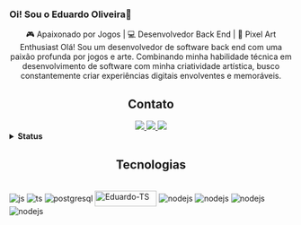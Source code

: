 ### Oi! Sou o Eduardo Oliveira👋

<p align="center">
🎮 Apaixonado por Jogos | 💻 Desenvolvedor Back End | 🎨 Pixel Art Enthusiast
Olá! Sou um desenvolvedor de software back end com uma paixão profunda por jogos e arte. Combinando minha habilidade técnica em desenvolvimento de software com minha criatividade artística, busco constantemente criar experiências digitais envolventes e memoráveis.
</p>

<h2 align="center">Contato</h2>

<div align="center">
    <a href="https://www.linkedin.com/in/eduardo-o-24156a250/" target="_blank">
        <img src="https://img.shields.io/badge/-LinkedIn-%230077B5?style=for-the-badge&logo=linkedin&logoColor=white">
    </a>
    <a href="mailto:eduardo.htluiz@outlook.com">
        <img src="https://img.shields.io/badge/Microsoft_Outlook-0078D4?style=for-the-badge&logo=microsoft-outlook&logoColor=white">
    </a>
    <a href="mailto:eduardo.htlu@gmail.com">
        <img src="https://img.shields.io/badge/Gmail-D14836?style=for-the-badge&logo=gmail&logoColor=white">
    </a>
</div>   
                                                                                     
<details>
<summary><b>Status</b></summary><br>                                                                                   
<div style="display: inline_block " align="center">
<img aling="center" height="150px" src="https://github-readme-stats.vercel.app/api?username=Louiszs&show_icons=true&theme=tokyonight&include_all_commits=true&count_private=true"/>
<img height="150px" src="https://github-readme-stats.vercel.app/api/top-langs?username=Louiszs&layout=compact&langs_count=8&card_width=320&theme=tokyonight" />
</div> 
</details>

<h2 align="center">Tecnologias</h2>

<div style="display: inline_block"><br>
<img align="center" alt="js" src="https://img.shields.io/badge/JavaScript-F7DF1E?style=for-the-badge&logo=javascript&logoColor=black" />
<img align="center" alt="ts" src="https://img.shields.io/badge/TypeScript-007ACC?style=for-the-badge&logo=typescript&logoColor=white" />
<img align="center" alt="postgresql" src="https://img.shields.io/badge/PostgreSQL-316192?style=for-the-badge&logo=postgresql&logoColor=white" />
<img align="center" alt="Eduardo-TS" height="28" width="110" src="https://img.shields.io/badge/MongoDB-4EA94B?style=for-the-badge&logo=mongodb&logoColor=white" />
<img align="center" alt="nodejs" src="https://img.shields.io/badge/Node.js-43853D?style=for-the-badge&logo=node.js&logoColor=white" />
<img align="center" alt="nodejs" src="https://img.shields.io/badge/Express.js-404D59?style=for-the-badge" />
<img align="center" alt="nodejs" src="https://img.shields.io/badge/GitHub-100000?style=for-the-badge&logo=github&logoColor=white" />   
<img align="center" alt="nodejs" src="https://img.shields.io/badge/GIT-E44C30?style=for-the-badge&logo=git&logoColor=white" /> 
                  
</div>
